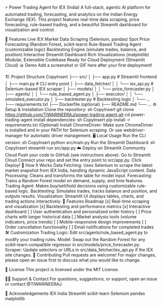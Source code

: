 ⚡ Power Trading Agent for IEX (India)
A full-stack, agentic AI platform for automated trading, forecasting, and analytics on the Indian Energy Exchange (IEX). This project features real-time data scraping, price forecasting, rule-based trading, and a beautiful Streamlit dashboard for visualization and control.

🚀 Features
Live IEX Market Data Scraping (Selenium, pandas)
Spot Price Forecasting (Random Forest, scikit-learn)
Rule-Based Trading Agent (customizable logic)
Backtesting Engine (simulate trades, balance, and position)
Interactive Streamlit Dashboard
Rich Visualizations (matplotlib)
Modular, Extensible Codebase
Ready for Cloud Deployment (Streamlit Cloud)
📊 Demo
Add a screenshot or GIF here after your first deployment!

🏗️ Project Structure
CopyInsert
├── src/
│   ├── app.py                # Streamlit frontend
│   ├── main.py               # CLI entry point
│   ├── data_fetcher/
│   │   └── iex_api.py        # Selenium-based IEX scraper
│   ├── models/
│   │   └── price_forecaster.py
│   ├── agents/
│   │   └── rule_based_agent.py
│   ├── executor/
│   │   └── simulated_executor.py
│   ├── backtester.py         # Backtesting logic
│   └── ...
├── requirements.txt
├── Dockerfile (optional)
├── README.md
└── ...
⚙️ Setup & Installation
Clone the repository:
sh
CopyInsert
git clone https://github.com/TIWARINEERAJ/power-trading-agent.git
cd power-trading-agent
Install dependencies:
sh
CopyInsert
pip install -r requirements.txt
(Optional) Install ChromeDriver:
Make sure ChromeDriver is installed and in your PATH for Selenium scraping.
Or use webdriver-manager for automatic driver management.
🖥️ Local Usage
Run the CLI version:
sh
CopyInsert
python src/main.py
Run the Streamlit Dashboard:
sh
CopyInsert
streamlit run src/app.py
☁️ Deploy on Streamlit Community Cloud
Push your code to GitHub (see instructions above).
Go to Streamlit Cloud
Connect your repo and set the entry point to src/app.py.
Click Deploy!
🧠 How It Works
Data Fetching: Uses Selenium to scrape the latest market snapshot from IEX India, handling dynamic JavaScript content.
Data Processing: Cleans and transforms the table for model input.
Forecasting: Trains a Random Forest model on demand, supply, and time features.
Trading Agent: Makes buy/sell/hold decisions using customizable rule-based logic.
Backtesting: Simulates trades, tracks balance and position, and outputs results.
Visualization: Streamlit UI displays tables, charts, and trading actions interactively.
📱 Features Roadmap
[x] Real-time scraping and visualization
[x] Backtesting and performance metrics
[x] Interactive dashboard
[ ] User authentication and personalized order history
[ ] Price charts with longer historical data
[ ] Market analysis tools (volume indicators, price trends)
[ ] Mobile-responsive design improvements
[ ] Order cancellation functionality
[ ] Email notifications for completed trades
🛠️ Customization
Trading Logic: Edit src/agents/rule_based_agent.py to modify your trading rules.
Model: Swap out the Random Forest for any scikit-learn compatible regressor in src/models/price_forecaster.py.
Scraper: Update selectors or URLs in src/data_fetcher/iex_api.py if the IEX site changes.
🤝 Contributing
Pull requests are welcome! For major changes, please open an issue first to discuss what you would like to change.

📄 License
This project is licensed under the MIT License.

🙋‍♂️ Support & Contact
For questions, suggestions, or support, open an issue or contact @TIWARINEERAJ.

🌱 Acknowledgements
IEX India
Streamlit
scikit-learn
Selenium
pandas
matplotlib